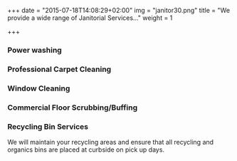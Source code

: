 +++
date = "2015-07-18T14:08:29+02:00"
img = "janitor30.png"
title = "We provide a wide range of Janitorial Services..."
weight = 1

+++
### Power washing

### Professional Carpet Cleaning

### Window Cleaning

### Commercial Floor Scrubbing/Buffing

### Recycling Bin Services

We will maintain your recycling areas and ensure that all recycling and organics bins are placed at curbside on pick up days. 

